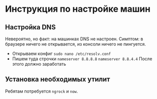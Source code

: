 # Инструкция по настройке машин
## Настройка DNS
Невероятно, но факт: на машинках DNS не настроен.
Симптом: в браузере ничего не открывается, из консоли ничего не пингуется.
- Открываем конфиг `sudo nano /etc/resolv.conf`
- Пишем туда строчки 
`nameserver 8.8.8.8`
`nameserver 8.8.4.4`
После этого должно заработать

## Установка необходимых утилит
Ребятам потребуется `ngrock` и `now`.

